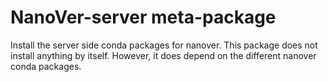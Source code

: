 NanoVer-server meta-package
==========================

Install the server side conda packages for nanover. This package does not
install anything by itself. However, it does depend on the different nanover
conda packages.
